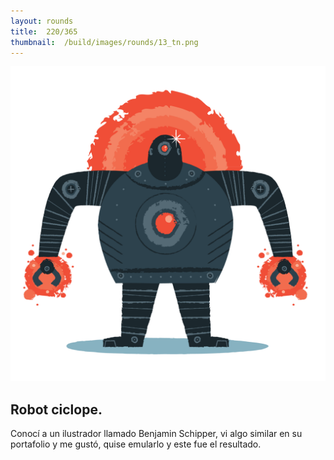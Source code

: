 ```yaml
---
layout:	rounds
title:	220/365
thumbnail:	/build/images/rounds/13_tn.png
---
```


![	220/365	](/build/images/rounds/13.png	)

##	Robot ciclope.
Conocí a un ilustrador llamado Benjamin Schipper, vi algo similar en su portafolio y me gustó, quise emularlo y este fue el resultado.
